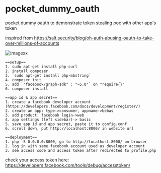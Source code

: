 # pocket_dummy_oauth
pocket dummy oauth to demonstrate token stealing poc with other app's token

inspired from https://salt.security/blog/oh-auth-abusing-oauth-to-take-over-millions-of-accounts

![imagexx](https://github.com/kisanakkkkk/pocket_dummy_oauth/assets/70153248/3e59604f-51c2-4f93-a678-58fc9a5dc11f)


```
==setup==
1. sudo apt-get install php-curl
2. install composer
3. `sudo apt-get install php-mbstring`
4. composer init
5. add `"facebook/graph-sdk" : "~5.0"` on "require{}"
6. composer install

==app id & app secret==
1. create a facebook developer account (https://developers.facebook.com/docs/development/register/)
2. create an app: type->consumer, appname->bebas
3. add product: facebook login->web
4. app settings (left sidebar)-> basic
5. save app id and app secret, paste it to config.conf
6. scroll down, put http://localhost:8000/ in website url

==deployment==
1. php -S 0.0.0.0:8000, go to http://localhost:8000/ on browser
2. log in with same facebook account used as developer account
3. see access code and access token after redirected to profile.php 
```

check your access token here: https://developers.facebook.com/tools/debug/accesstoken/
